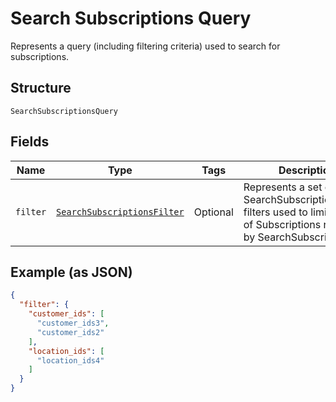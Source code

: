 
# Search Subscriptions Query

Represents a query (including filtering criteria) used to search for subscriptions.

## Structure

`SearchSubscriptionsQuery`

## Fields

| Name | Type | Tags | Description |
|  --- | --- | --- | --- |
| `filter` | [`SearchSubscriptionsFilter`](/doc/models/search-subscriptions-filter.md) | Optional | Represents a set of SearchSubscriptionsQuery filters used to limit the set of Subscriptions returned by SearchSubscriptions. |

## Example (as JSON)

```json
{
  "filter": {
    "customer_ids": [
      "customer_ids3",
      "customer_ids2"
    ],
    "location_ids": [
      "location_ids4"
    ]
  }
}
```


